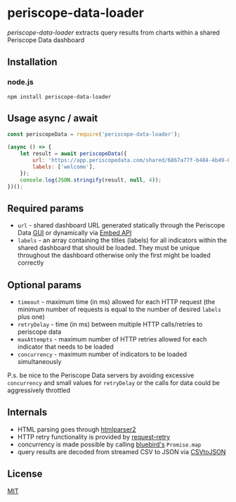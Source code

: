 # periscope-data-loader
_periscope-data-loader_ extracts query results from charts within a shared Periscope Data dashboard

## Installation

### node.js

    npm install periscope-data-loader

## Usage async / await

```javascript
const periscopeData = require('periscope-data-loader');

(async () => {
    let result = await periscopeData({
        url: 'https://app.periscopedata.com/shared/6867a77f-b484-4b49-864f-92c8f9cbde9a',
        labels: ['welcome'],
    });
    console.log(JSON.stringify(result, null, 4));
})();
```

## Required params

* `url` - shared dashboard URL generated statically through the Periscope Data [GUI](https://doc.periscopedata.com/article/share-dashboards) or dynamically via [Embed API](https://doc.periscopedata.com/article/embed-api-options)
* `labels` - an array containing the titles (labels) for all indicators within the shared dashboard that should be loaded. They must be unique throughout the dashboard otherwise only the first might be loaded correctly

## Optional params

* `timeout` - maximum time (in ms) allowed for each HTTP request (the minimum number of requests is equal to the number of desired `labels` plus one)
* `retryDelay` - time (in ms) between multiple HTTP calls/retries to periscope data
* `maxAttempts` - maximum number of HTTP retries allowed for each indicator that needs to be loaded
* `concurrency` - maximum number of indicators to be loaded simultaneously

P.s. be nice to the Periscope Data servers by avoiding excessive `concurrency` and small values for `retryDelay` or the calls for data could be aggressively throttled

## Internals

* HTML parsing goes through [htmlparser2](https://github.com/fb55/htmlparser2)
* HTTP retry functionality is provided by [request-retry](https://github.com/FGRibreau/node-request-retry)
* concurrency is made possible by calling [bluebird's](https://github.com/petkaantonov/bluebird) `Promise.map`
* query results are decoded from streamed CSV to JSON via [CSVtoJSON](https://github.com/Keyang/node-csvtojson)

## License

[MIT](LICENSE.md)
